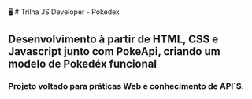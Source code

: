 :desktop_computer: # Trilha JS Developer - Pokedex 
## Desenvolvimento à partir de HTML, CSS e Javascript junto com PokeApi, criando um modelo de Pokedéx funcional
### Projeto voltado para práticas Web e conhecimento de API´S.

